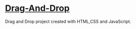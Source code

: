 # [Drag-And-Drop](https://pauloskatostaris.github.io/Drag-And-Drop/)
Drag and Drop project created with HTML,CSS and JavaScript.
